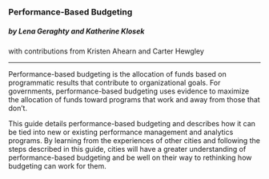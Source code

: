### Performance-Based Budgeting
##### by Lena Geraghty and Katherine Klosek
with contributions from Kristen Ahearn and Carter Hewgley

---

Performance-based budgeting is the allocation of funds based on programmatic results that contribute to organizational goals. For governments, performance-based budgeting uses evidence to maximize the allocation of funds toward programs that work and away from those that don’t.

This guide details performance-based budgeting and describes how it can be tied into new or existing performance management and analytics programs. By learning from the experiences of other cities and following the steps described in this guide, cities will have a greater understanding of performance-based budgeting and be well on their way to rethinking how budgeting can work for them.
